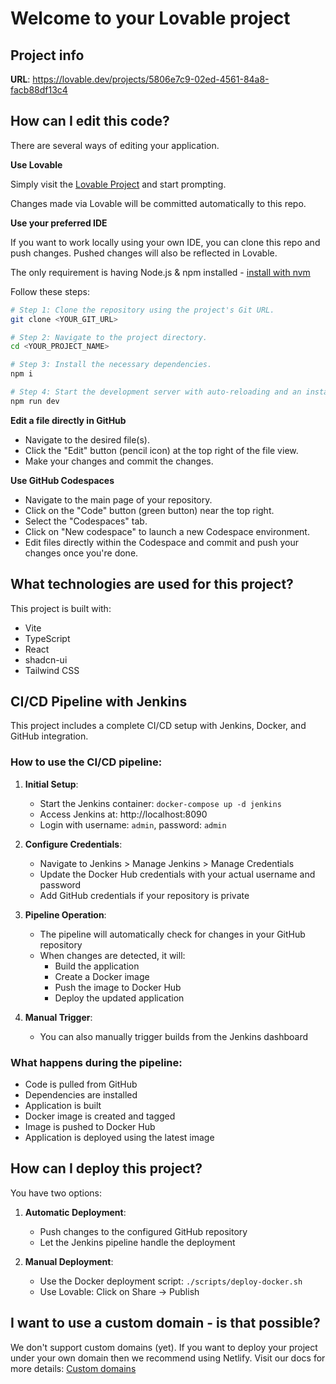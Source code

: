 
# Welcome to your Lovable project

## Project info

**URL**: https://lovable.dev/projects/5806e7c9-02ed-4561-84a8-facb88df13c4

## How can I edit this code?

There are several ways of editing your application.

**Use Lovable**

Simply visit the [Lovable Project](https://lovable.dev/projects/5806e7c9-02ed-4561-84a8-facb88df13c4) and start prompting.

Changes made via Lovable will be committed automatically to this repo.

**Use your preferred IDE**

If you want to work locally using your own IDE, you can clone this repo and push changes. Pushed changes will also be reflected in Lovable.

The only requirement is having Node.js & npm installed - [install with nvm](https://github.com/nvm-sh/nvm#installing-and-updating)

Follow these steps:

```sh
# Step 1: Clone the repository using the project's Git URL.
git clone <YOUR_GIT_URL>

# Step 2: Navigate to the project directory.
cd <YOUR_PROJECT_NAME>

# Step 3: Install the necessary dependencies.
npm i

# Step 4: Start the development server with auto-reloading and an instant preview.
npm run dev
```

**Edit a file directly in GitHub**

- Navigate to the desired file(s).
- Click the "Edit" button (pencil icon) at the top right of the file view.
- Make your changes and commit the changes.

**Use GitHub Codespaces**

- Navigate to the main page of your repository.
- Click on the "Code" button (green button) near the top right.
- Select the "Codespaces" tab.
- Click on "New codespace" to launch a new Codespace environment.
- Edit files directly within the Codespace and commit and push your changes once you're done.

## What technologies are used for this project?

This project is built with:

- Vite
- TypeScript
- React
- shadcn-ui
- Tailwind CSS

## CI/CD Pipeline with Jenkins

This project includes a complete CI/CD setup with Jenkins, Docker, and GitHub integration.

### How to use the CI/CD pipeline:

1. **Initial Setup**:
   - Start the Jenkins container: `docker-compose up -d jenkins`
   - Access Jenkins at: http://localhost:8090
   - Login with username: `admin`, password: `admin`

2. **Configure Credentials**:
   - Navigate to Jenkins > Manage Jenkins > Manage Credentials
   - Update the Docker Hub credentials with your actual username and password
   - Add GitHub credentials if your repository is private

3. **Pipeline Operation**:
   - The pipeline will automatically check for changes in your GitHub repository
   - When changes are detected, it will:
     - Build the application
     - Create a Docker image
     - Push the image to Docker Hub
     - Deploy the updated application

4. **Manual Trigger**:
   - You can also manually trigger builds from the Jenkins dashboard

### What happens during the pipeline:

- Code is pulled from GitHub
- Dependencies are installed
- Application is built
- Docker image is created and tagged
- Image is pushed to Docker Hub
- Application is deployed using the latest image

## How can I deploy this project?

You have two options:

1. **Automatic Deployment**:
   - Push changes to the configured GitHub repository
   - Let the Jenkins pipeline handle the deployment

2. **Manual Deployment**:
   - Use the Docker deployment script: `./scripts/deploy-docker.sh`
   - Use Lovable: Click on Share -> Publish

## I want to use a custom domain - is that possible?

We don't support custom domains (yet). If you want to deploy your project under your own domain then we recommend using Netlify. Visit our docs for more details: [Custom domains](https://docs.lovable.dev/tips-tricks/custom-domain/)
